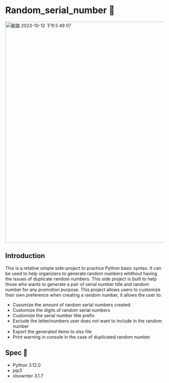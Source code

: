 # Random_serial_number 🎰
<img width="700" alt="截圖 2023-10-12 下午3 49 07" src="https://github.com/phoenix850508/random_serial_number/assets/121414639/e65aba6f-d248-433a-b3d7-0f7c112453a8">

## Introduction 
This is a relative simple side-project to practice Python basic syntax. It can be used to help organizers to generate random numbers whithout having the issues of duplicate random numbers. This side project is built to help those who wants to generate a pair of serial number title and random number for any promotion purpose.
This project allows users to customize their own preference when creating a random number, it allows the user to:
- Cusomize the amount of random serial numbers created
- Customize the digits of random serial numbers
- Customize the serial number title prefix
- Exclude the letter/numbers user does not want to include in the random number
- Export the generated items to xlsx file
- Print warning in console in the case of duplicated random number

## Spec 🔧
* Python 3.12.0
* pip3
* xlsxwriter 3.1.7
